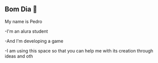 ## Bom Dia 👋

My name is Pedro 

-I'm an alura student 

-And I'm developing a game

-I am using this space so that you can help me with its creation through ideas and oth
